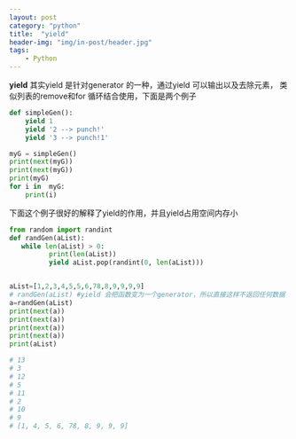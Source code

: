 ```yaml
---
layout: post
category: "python"
title:  "yield"
header-img: "img/in-post/header.jpg"
tags:
    - Python
---
```


**yield**
其实yield 是针对generator 的一种，通过yield 可以输出以及去除元素，
类似列表的remove和for 循环结合使用，下面是两个例子

```python
def simpleGen():
    yield 1
    yield '2 --> punch!'
    yield '3 --> punch!1'

myG = simpleGen()
print(next(myG))
print(next(myG))
print(myG)
for i in  myG:
    print(i)
```

下面这个例子很好的解释了yield的作用，并且yield占用空间内存小
```python
from random import randint
def randGen(aList):
   while len(aList) > 0:
          print(len(aList))
          yield aList.pop(randint(0, len(aList)))


aList=[1,2,3,4,5,5,6,78,8,9,9,9,9]
# randGen(aList) #yield 会把函数变为一个generator，所以直接这样不返回任何数据
a=randGen(aList)
print(next(a))
print(next(a))
print(next(a))
print(next(a))
print(aList)

# 13
# 3
# 12
# 5
# 11
# 2
# 10
# 9
# [1, 4, 5, 6, 78, 8, 9, 9, 9]
```